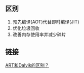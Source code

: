 ## 区别
1. 预先编译(AOT)代替即时编译(JIT)
2. 优化垃圾回收
3. 改善内存使用率并减少碎片

## 链接
[ART和Dalvik的区别？](https://www.zhihu.com/question/29406156)